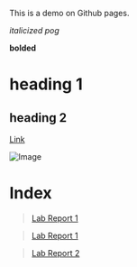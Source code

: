 This is a demo on Github pages.

*italicized pog*

**bolded**

# heading 1

## heading 2

[Link](https://static.wikia.nocookie.net/among-us-wiki/images/3/31/Red.png/revision/latest?cb=20211122214947)

![Image](https://static.wikia.nocookie.net/among-us-wiki/images/3/31/Red.png/revision/latest?cb=20211122214947)

# Index

> [Lab Report 1](lab-report-1-week-0.html)

>[Lab Report 1](https://nanibot1.github.io/cse15l-lab-reports/lab-report-1-week-0.html)

>[Lab Report 2](lab-report-1)